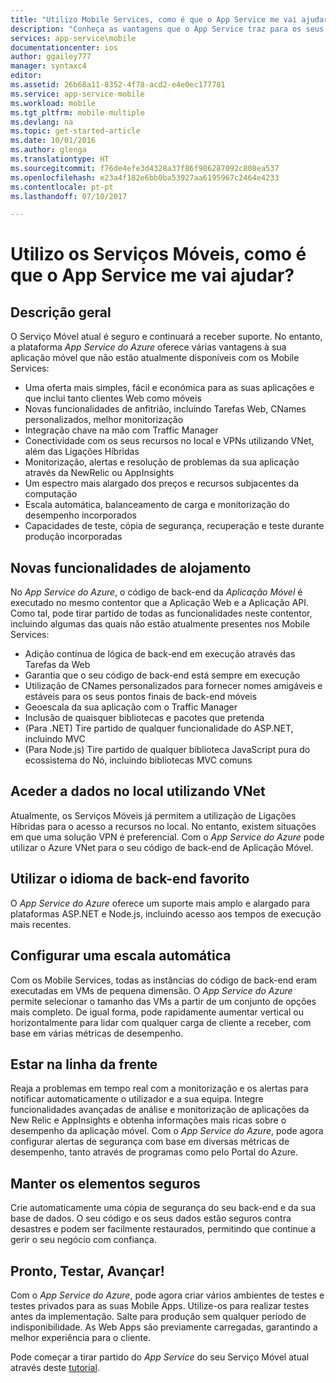 ```yaml
---
title: "Utilizo Mobile Services, como é que o App Service me vai ajudar?"
description: "Conheça as vantagens que o App Service traz para os seus atuais projetos de Mobile Services."
services: app-service\mobile
documentationcenter: ios
author: ggailey777
manager: syntaxc4
editor: 
ms.assetid: 26b68a11-8352-4f78-acd2-e4e0ec177781
ms.service: app-service-mobile
ms.workload: mobile
ms.tgt_pltfrm: mobile-multiple
ms.devlang: na
ms.topic: get-started-article
ms.date: 10/01/2016
ms.author: glenga
ms.translationtype: HT
ms.sourcegitcommit: f76de4efe3d4328a37f86f986287092c808ea537
ms.openlocfilehash: e23a4f182e6bb0ba53927aa6195967c2464e4233
ms.contentlocale: pt-pt
ms.lasthandoff: 07/10/2017

---
```

# <a name="getting-started"> </a>Utilizo os Serviços Móveis, como é que o App Service me vai ajudar?
## <a name="overview"></a>Descrição geral
O Serviço Móvel atual é seguro e continuará a receber suporte. No entanto, a plataforma *App Service do Azure* oferece várias vantagens à sua aplicação móvel que não estão atualmente disponíveis com os Mobile Services:

* Uma oferta mais simples, fácil e económica para as suas aplicações e que inclui tanto clientes Web como móveis
* Novas funcionalidades de anfitrião, incluindo Tarefas Web, CNames personalizados, melhor monitorização
* Integração chave na mão com Traffic Manager
* Conectividade com os seus recursos no local e VPNs utilizando VNet, além das Ligações Híbridas
* Monitorização, alertas e resolução de problemas da sua aplicação através da NewRelic ou AppInsights
* Um espectro mais alargado dos preços e recursos subjacentes da computação
* Escala automática, balanceamento de carga e monitorização do desempenho incorporados
* Capacidades de teste, cópia de segurança, recuperação e teste durante produção incorporadas

## <a name="new-hosting-features"></a>Novas funcionalidades de alojamento
No *App Service do Azure*, o código de back-end da *Aplicação Móvel* é executado no mesmo contentor que a Aplicação Web e a Aplicação API. Como tal, pode tirar partido de todas as funcionalidades neste contentor, incluindo algumas das quais não estão atualmente presentes nos Mobile Services:

* Adição contínua de lógica de back-end em execução através das Tarefas da Web
* Garantia que o seu código de back-end está sempre em execução
* Utilização de CNames personalizados para fornecer nomes amigáveis e estáveis para os seus pontos finais de back-end móveis
* Geoescala da sua aplicação com o Traffic Manager
* Inclusão de quaisquer bibliotecas e pacotes que pretenda
* (Para .NET) Tire partido de qualquer funcionalidade do ASP.NET, incluindo MVC
* (Para Node.js) Tire partido de qualquer biblioteca JavaScript pura do ecossistema do Nó, incluindo bibliotecas MVC comuns

## <a name="access-on-premises-data-using-vnet"></a>Aceder a dados no local utilizando VNet
Atualmente, os Serviços Móveis já permitem a utilização de Ligações Híbridas para o acesso a recursos no local. No entanto, existem situações em que uma solução VPN é preferencial. Com o *App Service do Azure* pode utilizar o Azure VNet para o seu código de back-end de Aplicação Móvel.

## <a name="use-your-favorite-backend-language"></a>Utilizar o idioma de back-end favorito
O *App Service do Azure* oferece um suporte mais amplo e alargado para plataformas ASP.NET e Node.js, incluindo acesso aos tempos de execução mais recentes.

## <a name="set-up-automatic-scale"></a>Configurar uma escala automática
Com os Mobile Services, todas as instâncias do código de back-end eram executadas em VMs de pequena dimensão. O *App Service do Azure* permite selecionar o tamanho das VMs a partir de um conjunto de opções mais completo. De igual forma, pode rapidamente aumentar vertical ou horizontalmente para lidar com qualquer carga de cliente a receber, com base em várias métricas de desempenho.

## <a name="be-in-the-know"></a>Estar na linha da frente
Reaja a problemas em tempo real com a monitorização e os alertas para notificar automaticamente o utilizador e a sua equipa. Integre funcionalidades avançadas de análise e monitorização de aplicações da New Relic e AppInsights e obtenha informações mais ricas sobre o desempenho da aplicação móvel. Com o *App Service do Azure*, pode agora configurar alertas de segurança com base em diversas métricas de desempenho, tanto através de programas como pelo Portal do Azure.

## <a name="keep-your-assets-safe"></a>Manter os elementos seguros
Crie automaticamente uma cópia de segurança do seu back-end e da sua base de dados. O seu código e os seus dados estão seguros contra desastres e podem ser facilmente restaurados, permitindo que continue a gerir o seu negócio com confiança.

## <a name="ready-stage-go"></a>Pronto, Testar, Avançar!
Com o *App Service do Azure*, pode agora criar vários ambientes de testes e testes privados para as suas Mobile Apps. Utilize-os para realizar testes antes da implementação. Salte para produção sem qualquer período de indisponibilidade. As Web Apps são previamente carregadas, garantindo a melhor experiência para o cliente.

Pode começar a tirar partido do *App Service* do seu Serviço Móvel atual através deste [tutorial](app-service-mobile-migrating-from-mobile-services.md).

